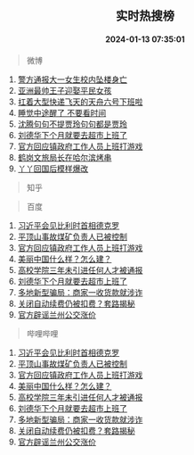 <div align="center"><h2>实时热搜榜</h2><h4>2024-01-13 07:35:01</h4></div>

> 微博  

1. [警方通报大一女生校内坠楼身亡](https://s.weibo.com/weibo?q=%23%E8%AD%A6%E6%96%B9%E9%80%9A%E6%8A%A5%E5%A4%A7%E4%B8%80%E5%A5%B3%E7%94%9F%E6%A0%A1%E5%86%85%E5%9D%A0%E6%A5%BC%E8%BA%AB%E4%BA%A1%23&t=31&band_rank=1&Refer=top)<br />
2. [亚洲最帅王子迎娶平民女孩](https://s.weibo.com/weibo?q=%23%E4%BA%9A%E6%B4%B2%E6%9C%80%E5%B8%85%E7%8E%8B%E5%AD%90%E8%BF%8E%E5%A8%B6%E5%B9%B3%E6%B0%91%E5%A5%B3%E5%AD%A9%23&t=31&band_rank=2&Refer=top)<br />
3. [扛着大型快递飞天的天舟六号下班啦](https://s.weibo.com/weibo?q=%23%E6%89%9B%E7%9D%80%E5%A4%A7%E5%9E%8B%E5%BF%AB%E9%80%92%E9%A3%9E%E5%A4%A9%E7%9A%84%E5%A4%A9%E8%88%9F%E5%85%AD%E5%8F%B7%E4%B8%8B%E7%8F%AD%E5%95%A6%23&t=31&band_rank=3&Refer=top)<br />
4. [睡觉中途醒了 不要看时间](https://s.weibo.com/weibo?q=%E7%9D%A1%E8%A7%89%E4%B8%AD%E9%80%94%E9%86%92%E4%BA%86%20%E4%B8%8D%E8%A6%81%E7%9C%8B%E6%97%B6%E9%97%B4&t=31&band_rank=4&Refer=top)<br />
5. [沈腾句句不提贾玲句句都是贾玲](https://s.weibo.com/weibo?q=%23%E6%B2%88%E8%85%BE%E5%8F%A5%E5%8F%A5%E4%B8%8D%E6%8F%90%E8%B4%BE%E7%8E%B2%E5%8F%A5%E5%8F%A5%E9%83%BD%E6%98%AF%E8%B4%BE%E7%8E%B2%23&t=31&band_rank=5&Refer=top)<br />
6. [刘德华下个月就要去超市上班了](https://s.weibo.com/weibo?q=%E5%88%98%E5%BE%B7%E5%8D%8E%E4%B8%8B%E4%B8%AA%E6%9C%88%E5%B0%B1%E8%A6%81%E5%8E%BB%E8%B6%85%E5%B8%82%E4%B8%8A%E7%8F%AD%E4%BA%86&t=31&band_rank=6&Refer=top)<br />
7. [官方回应镇政府工作人员上班打游戏](https://s.weibo.com/weibo?q=%23%E5%AE%98%E6%96%B9%E5%9B%9E%E5%BA%94%E9%95%87%E6%94%BF%E5%BA%9C%E5%B7%A5%E4%BD%9C%E4%BA%BA%E5%91%98%E4%B8%8A%E7%8F%AD%E6%89%93%E6%B8%B8%E6%88%8F%23&t=31&band_rank=7&Refer=top)<br />
8. [鹤岗文旅局长在哈尔滨烤串](https://s.weibo.com/weibo?q=%23%E9%B9%A4%E5%B2%97%E6%96%87%E6%97%85%E5%B1%80%E9%95%BF%E5%9C%A8%E5%93%88%E5%B0%94%E6%BB%A8%E7%83%A4%E4%B8%B2%23&t=31&band_rank=8&Refer=top)<br />
9. [丫丫回国后模样爆改](https://s.weibo.com/weibo?q=%23%E4%B8%AB%E4%B8%AB%E5%9B%9E%E5%9B%BD%E5%90%8E%E6%A8%A1%E6%A0%B7%E7%88%86%E6%94%B9%23&t=31&band_rank=9&Refer=top)<br />

> 知乎  


> 百度  

1. [习近平会见比利时首相德克罗](https://www.baidu.com/s?wd=%E4%B9%A0%E8%BF%91%E5%B9%B3%E4%BC%9A%E8%A7%81%E6%AF%94%E5%88%A9%E6%97%B6%E9%A6%96%E7%9B%B8%E5%BE%B7%E5%85%8B%E7%BD%97&sa=fyb_news&rsv_dl=fyb_news)<br />
2. [平顶山事故煤矿负责人已被控制](https://www.baidu.com/s?wd=%E5%B9%B3%E9%A1%B6%E5%B1%B1%E4%BA%8B%E6%95%85%E7%85%A4%E7%9F%BF%E8%B4%9F%E8%B4%A3%E4%BA%BA%E5%B7%B2%E8%A2%AB%E6%8E%A7%E5%88%B6&sa=fyb_news&rsv_dl=fyb_news)<br />
3. [官方回应镇政府工作人员上班打游戏](https://www.baidu.com/s?wd=%E5%AE%98%E6%96%B9%E5%9B%9E%E5%BA%94%E9%95%87%E6%94%BF%E5%BA%9C%E5%B7%A5%E4%BD%9C%E4%BA%BA%E5%91%98%E4%B8%8A%E7%8F%AD%E6%89%93%E6%B8%B8%E6%88%8F&sa=fyb_news&rsv_dl=fyb_news)<br />
4. [美丽中国什么样？怎么建？](https://www.baidu.com/s?wd=%E7%BE%8E%E4%B8%BD%E4%B8%AD%E5%9B%BD%E4%BB%80%E4%B9%88%E6%A0%B7%EF%BC%9F%E6%80%8E%E4%B9%88%E5%BB%BA%EF%BC%9F&sa=fyb_news&rsv_dl=fyb_news)<br />
5. [高校学院三年未引进任何人才被通报](https://www.baidu.com/s?wd=%E9%AB%98%E6%A0%A1%E5%AD%A6%E9%99%A2%E4%B8%89%E5%B9%B4%E6%9C%AA%E5%BC%95%E8%BF%9B%E4%BB%BB%E4%BD%95%E4%BA%BA%E6%89%8D%E8%A2%AB%E9%80%9A%E6%8A%A5&sa=fyb_news&rsv_dl=fyb_news)<br />
6. [刘德华下个月就要去超市上班了](https://www.baidu.com/s?wd=%E5%88%98%E5%BE%B7%E5%8D%8E%E4%B8%8B%E4%B8%AA%E6%9C%88%E5%B0%B1%E8%A6%81%E5%8E%BB%E8%B6%85%E5%B8%82%E4%B8%8A%E7%8F%AD%E4%BA%86&sa=fyb_news&rsv_dl=fyb_news)<br />
7. [多地新型骗局：商家一收货款就涉诈](https://www.baidu.com/s?wd=%E5%A4%9A%E5%9C%B0%E6%96%B0%E5%9E%8B%E9%AA%97%E5%B1%80%EF%BC%9A%E5%95%86%E5%AE%B6%E4%B8%80%E6%94%B6%E8%B4%A7%E6%AC%BE%E5%B0%B1%E6%B6%89%E8%AF%88&sa=fyb_news&rsv_dl=fyb_news)<br />
8. [关闭自动续费仍被扣费？套路揭秘](https://www.baidu.com/s?wd=%E5%85%B3%E9%97%AD%E8%87%AA%E5%8A%A8%E7%BB%AD%E8%B4%B9%E4%BB%8D%E8%A2%AB%E6%89%A3%E8%B4%B9%EF%BC%9F%E5%A5%97%E8%B7%AF%E6%8F%AD%E7%A7%98&sa=fyb_news&rsv_dl=fyb_news)<br />
9. [官方辟谣兰州公交涨价](https://www.baidu.com/s?wd=%E5%AE%98%E6%96%B9%E8%BE%9F%E8%B0%A3%E5%85%B0%E5%B7%9E%E5%85%AC%E4%BA%A4%E6%B6%A8%E4%BB%B7&sa=fyb_news&rsv_dl=fyb_news)<br />

> 哔哩哔哩  

1. [习近平会见比利时首相德克罗](https://www.baidu.com/s?wd=%E4%B9%A0%E8%BF%91%E5%B9%B3%E4%BC%9A%E8%A7%81%E6%AF%94%E5%88%A9%E6%97%B6%E9%A6%96%E7%9B%B8%E5%BE%B7%E5%85%8B%E7%BD%97&sa=fyb_news&rsv_dl=fyb_news)<br />
2. [平顶山事故煤矿负责人已被控制](https://www.baidu.com/s?wd=%E5%B9%B3%E9%A1%B6%E5%B1%B1%E4%BA%8B%E6%95%85%E7%85%A4%E7%9F%BF%E8%B4%9F%E8%B4%A3%E4%BA%BA%E5%B7%B2%E8%A2%AB%E6%8E%A7%E5%88%B6&sa=fyb_news&rsv_dl=fyb_news)<br />
3. [官方回应镇政府工作人员上班打游戏](https://www.baidu.com/s?wd=%E5%AE%98%E6%96%B9%E5%9B%9E%E5%BA%94%E9%95%87%E6%94%BF%E5%BA%9C%E5%B7%A5%E4%BD%9C%E4%BA%BA%E5%91%98%E4%B8%8A%E7%8F%AD%E6%89%93%E6%B8%B8%E6%88%8F&sa=fyb_news&rsv_dl=fyb_news)<br />
4. [美丽中国什么样？怎么建？](https://www.baidu.com/s?wd=%E7%BE%8E%E4%B8%BD%E4%B8%AD%E5%9B%BD%E4%BB%80%E4%B9%88%E6%A0%B7%EF%BC%9F%E6%80%8E%E4%B9%88%E5%BB%BA%EF%BC%9F&sa=fyb_news&rsv_dl=fyb_news)<br />
5. [高校学院三年未引进任何人才被通报](https://www.baidu.com/s?wd=%E9%AB%98%E6%A0%A1%E5%AD%A6%E9%99%A2%E4%B8%89%E5%B9%B4%E6%9C%AA%E5%BC%95%E8%BF%9B%E4%BB%BB%E4%BD%95%E4%BA%BA%E6%89%8D%E8%A2%AB%E9%80%9A%E6%8A%A5&sa=fyb_news&rsv_dl=fyb_news)<br />
6. [刘德华下个月就要去超市上班了](https://www.baidu.com/s?wd=%E5%88%98%E5%BE%B7%E5%8D%8E%E4%B8%8B%E4%B8%AA%E6%9C%88%E5%B0%B1%E8%A6%81%E5%8E%BB%E8%B6%85%E5%B8%82%E4%B8%8A%E7%8F%AD%E4%BA%86&sa=fyb_news&rsv_dl=fyb_news)<br />
7. [多地新型骗局：商家一收货款就涉诈](https://www.baidu.com/s?wd=%E5%A4%9A%E5%9C%B0%E6%96%B0%E5%9E%8B%E9%AA%97%E5%B1%80%EF%BC%9A%E5%95%86%E5%AE%B6%E4%B8%80%E6%94%B6%E8%B4%A7%E6%AC%BE%E5%B0%B1%E6%B6%89%E8%AF%88&sa=fyb_news&rsv_dl=fyb_news)<br />
8. [关闭自动续费仍被扣费？套路揭秘](https://www.baidu.com/s?wd=%E5%85%B3%E9%97%AD%E8%87%AA%E5%8A%A8%E7%BB%AD%E8%B4%B9%E4%BB%8D%E8%A2%AB%E6%89%A3%E8%B4%B9%EF%BC%9F%E5%A5%97%E8%B7%AF%E6%8F%AD%E7%A7%98&sa=fyb_news&rsv_dl=fyb_news)<br />
9. [官方辟谣兰州公交涨价](https://www.baidu.com/s?wd=%E5%AE%98%E6%96%B9%E8%BE%9F%E8%B0%A3%E5%85%B0%E5%B7%9E%E5%85%AC%E4%BA%A4%E6%B6%A8%E4%BB%B7&sa=fyb_news&rsv_dl=fyb_news)<br />
